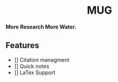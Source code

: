 # <center>MUG</center>

**More Research More Water.**

## Features
- [] Citation managment
- [] Quick notes
- [] LaTex Support



